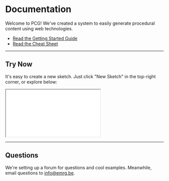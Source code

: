 # Documentation

Welcome to PCG! We've created a system to easily generate procedural content using web technologies.

* [Read the Getting Started Guide](/docs/getting-started)
* [Read the Cheat Sheet](/docs/cheat-sheet)

---

## Try Now

It's easy to create a new sketch. Just click "New Sketch" in the top-right corner, or explore below:

<iframe src="/embed/-L0tnl8CMxUtqA9_cIKd"></iframe>

---

## Questions

We're setting up a forum for questions and cool examples. Meanwhile, email questions to <a href="mailto:info@emrg.be">info@emrg.be</a>.

